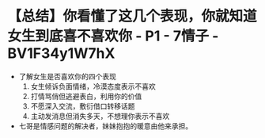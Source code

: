 # 【总结】你看懂了这几个表现，你就知道女生到底喜不喜欢你 - P1 - 7情子 - BV1F34y1W7hX

-   了解女生是否喜欢你的四个表现
    1.  女生倾诉负面情绪，冷漠态度表示不喜欢
    2.  打情骂俏但逃避表白，利用你的价值
    3.  不愿深入交流，敷衍借口转移话题
    4.  主动发消息但消失多天，不想理你表示不喜欢
-   七哥是情感问题的解决者，妹妹抱抱的暖意由他来承担。